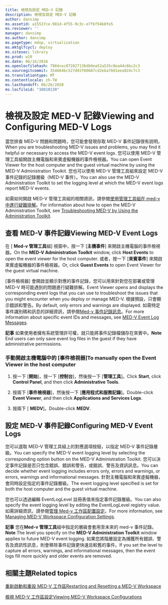 ```yaml
---
title: 檢視及設定 MED-V 記錄
description: 檢視及設定 MED-V 記錄
author: dansimp
ms.assetid: a15537ce-981d-4f55-9c3c-e7fbf94b8fe5
ms.reviewer: ''
manager: dansimp
ms.author: dansimp
ms.pagetype: mdop, virtualization
ms.mktglfcycl: deploy
ms.sitesec: library
ms.prod: w10
ms.date: 06/16/2016
ms.openlocfilehash: 7984cec072827136db9ea52a535c0ea44c6bc2c3
ms.sourcegitcommit: 354664bc527d93f80687cd2eba70d1eea024c7c3
ms.translationtype: MT
ms.contentlocale: zh-TW
ms.lasthandoff: 06/26/2020
ms.locfileid: "10810130"
---
```

# <span data-ttu-id="34163-103">檢視及設定 MED-V 記錄</span><span class="sxs-lookup"><span data-stu-id="34163-103">Viewing and Configuring MED-V Logs</span></span>


<span data-ttu-id="34163-104">當您排查 MED-V 問題和問題時，您可能會發現存取 MED-V 事件記錄很有説明。</span><span class="sxs-lookup"><span data-stu-id="34163-104">When you are troubleshooting MED-V issues and problems, you may find it helpful or necessary to access the MED-V event logs.</span></span> <span data-ttu-id="34163-105">您可以使用 MED-V 管理工具組開啟主機電腦和來賓虛擬機器的事件檢視器。</span><span class="sxs-lookup"><span data-stu-id="34163-105">You can open Event Viewer for the host computer and the guest virtual machine by using the MED-V Administration Toolkit.</span></span> <span data-ttu-id="34163-106">您也可以使用 MED-V 管理工具組來設定 MED-V 事件記錄的記錄層級（MED-V 事件）。</span><span class="sxs-lookup"><span data-stu-id="34163-106">You can also use the MED-V Administration Toolkit to set the logging level at which the MED-V event logs report MED-V events.</span></span>

<span data-ttu-id="34163-107">如需如何開啟 MED-V 管理工具組的相關資訊，請參閱[使用管理工具組在 med-v 中進行疑難排解](troubleshooting-med-v-by-using-the-administration-toolkit.md)。</span><span class="sxs-lookup"><span data-stu-id="34163-107">For information about how to open the MED-V Administration Toolkit, see [Troubleshooting MED-V by Using the Administration Toolkit](troubleshooting-med-v-by-using-the-administration-toolkit.md).</span></span>

## <span data-ttu-id="34163-108">查看 MED-V 事件記錄</span><span class="sxs-lookup"><span data-stu-id="34163-108">Viewing MED-V Event Logs</span></span>


<span data-ttu-id="34163-109">在 [ **Med-v 管理工具**組] 視窗中，按一下 [**主機事件**] 來開啟主機電腦的事件檢視器。</span><span class="sxs-lookup"><span data-stu-id="34163-109">On the **MED-V Administration Toolkit** window, click **Host Events** to open the event viewer for the host computer.</span></span> <span data-ttu-id="34163-110">或者，按一下 [**來賓事件**] 來開啟來賓虛擬機器的事件檢視器。</span><span class="sxs-lookup"><span data-stu-id="34163-110">Or, click **Guest Events** to open Event Viewer for the guest virtual machine.</span></span>

<span data-ttu-id="34163-111">[事件檢視器] 會開啟並顯示對應的事件記錄，您可以用來針對您在部署或管理 MED-V 時可能遇到的問題進行疑難排解。</span><span class="sxs-lookup"><span data-stu-id="34163-111">Event Viewer opens and displays the corresponding event logs that you can use to troubleshoot the issues that you might encounter when you deploy or manage MED-V.</span></span> <span data-ttu-id="34163-112">根據預設，只會顯示錯誤和警告。</span><span class="sxs-lookup"><span data-stu-id="34163-112">By default, only errors and warnings are displayed.</span></span> <span data-ttu-id="34163-113">如需特定事件識別碼和訊息的詳細資訊，請參閱[Med-v 事件記錄訊息](med-v-event-log-messages.md)。</span><span class="sxs-lookup"><span data-stu-id="34163-113">For more information about specific event IDs and messages, see [MED-V Event Log Messages](med-v-event-log-messages.md).</span></span>

<span data-ttu-id="34163-114">**記事** 如果使用者擁有系統管理許可權，就只能將事件記錄檔儲存在來賓中。</span><span class="sxs-lookup"><span data-stu-id="34163-114">**Note** End users can only save event log files in the guest if they have administrative permissions.</span></span>

 

### <span data-ttu-id="34163-115">手動開啟主機電腦中的 [事件檢視器]</span><span class="sxs-lookup"><span data-stu-id="34163-115">To manually open the Event Viewer in the host computer</span></span>

1.  <span data-ttu-id="34163-116">按一下 [**開始**]，按一下 [**控制台**]，然後按一下 [**管理工具**]。</span><span class="sxs-lookup"><span data-stu-id="34163-116">Click **Start**, click **Control Panel**, and then click **Administrative Tools**.</span></span>

2.  <span data-ttu-id="34163-117">按兩下 [**事件檢視器**]，然後按一下 [**應用程式和服務記錄**]。</span><span class="sxs-lookup"><span data-stu-id="34163-117">Double-click **Event Viewer**, and then click **Applications and Services Logs**.</span></span>

3.  <span data-ttu-id="34163-118">按兩下 [ **MEDV**]。</span><span class="sxs-lookup"><span data-stu-id="34163-118">Double-click **MEDV**.</span></span>

## <span data-ttu-id="34163-119">設定 MED-V 事件記錄</span><span class="sxs-lookup"><span data-stu-id="34163-119">Configuring MED-V Event Logs</span></span>


<span data-ttu-id="34163-120">您可以選取 MED-V 管理工具組上的對應選項按鈕，以指定 MED-V 事件記錄層級。</span><span class="sxs-lookup"><span data-stu-id="34163-120">You can specify the MED-V event logging level by selecting the corresponding option button on the MED-V Administration Toolkit.</span></span> <span data-ttu-id="34163-121">您可以決定事件記錄是否只包含錯誤、錯誤和警告，或錯誤、警告及資訊訊息。</span><span class="sxs-lookup"><span data-stu-id="34163-121">You can decide whether event logging includes errors only, errors and warnings, or errors, warnings and informational messages.</span></span> <span data-ttu-id="34163-122">針對主機電腦和來賓虛擬機器，會同時設定指定的事件記錄層級。</span><span class="sxs-lookup"><span data-stu-id="34163-122">The event logging level specified is set for both the host computer and the guest virtual machine.</span></span>

<span data-ttu-id="34163-123">您也可以透過編輯 EventLogLevel 註冊表值來指定事件記錄層級。</span><span class="sxs-lookup"><span data-stu-id="34163-123">You can also specify the event logging level by editing the EventLogLevel registry value.</span></span> <span data-ttu-id="34163-124">如需詳細資訊，請參閱[管理 Med-v 工作區配置設定](managing-med-v-workspace-configuration-settings.md)。</span><span class="sxs-lookup"><span data-stu-id="34163-124">For more information, see [Managing MED-V Workspace Configuration Settings](managing-med-v-workspace-configuration-settings.md).</span></span>

<span data-ttu-id="34163-125">**記事** 您在**Med-v 管理工具**組中指定的層級會套用至未來的 med-v 事件記錄。</span><span class="sxs-lookup"><span data-stu-id="34163-125">**Note** The level you specify on the **MED-V Administration Toolkit** window applies to future MED-V event logging.</span></span> <span data-ttu-id="34163-126">如果您將階層設定為捕獲所有錯誤、警告及資訊性訊息，則會移除事件記錄更快速且較舊的事件。</span><span class="sxs-lookup"><span data-stu-id="34163-126">If you set the level to capture all errors, warnings, and informational messages, then the event logs fill more quickly and older events are removed.</span></span>

 

## <span data-ttu-id="34163-127">相關主題</span><span class="sxs-lookup"><span data-stu-id="34163-127">Related topics</span></span>


[<span data-ttu-id="34163-128">重新啟動和重設 MED-V 工作區</span><span class="sxs-lookup"><span data-stu-id="34163-128">Restarting and Resetting a MED-V Workspace</span></span>](restarting-and-resetting-a-med-v-workspace.md)

[<span data-ttu-id="34163-129">檢視 MED-V 工作區設定</span><span class="sxs-lookup"><span data-stu-id="34163-129">Viewing MED-V Workspace Configurations</span></span>](viewing-med-v-workspace-configurations.md)

 

 





